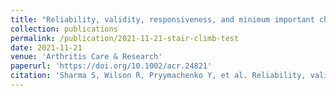 ```yaml
---
title: "Reliability, validity, responsiveness, and minimum important change of the Stair Climb Test in adults with hip and knee osteoarthritis"
collection: publications
permalink: /publication/2021-11-21-stair-climb-test
date: 2021-11-21
venue: 'Arthritis Care & Research'
paperurl: 'https://doi.org/10.1002/acr.24821'
citation: 'Sharma S, Wilson R, Pryymachenko Y, et al. Reliability, validity, responsiveness, and minimum important change of the Stair Climb Test in adults with hip and knee osteoarthritis. Arthritis Care & Research 2021;In Press.'
---
```

